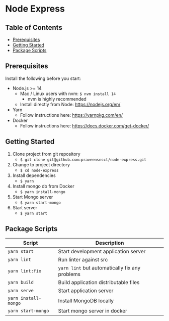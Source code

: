# Node Express <!-- omit in toc -->

## Table of Contents <!-- omit in toc -->
- [Prerequisites](#prerequisites)
- [Getting Started](#getting-started)
- [Package Scripts](#package-scripts)

## Prerequisites
Install the following before you start:
- Node.js >= 14
  - Mac / Linux users with nvm: `$ nvm install 14`
    - nvm is highly recommended
  - Install directly from Node: https://nodejs.org/en/
- Yarn
  - Follow instructions here: https://yarnpkg.com/en/
- Docker
  - Follow instructions here: https://docs.docker.com/get-docker/

## Getting Started
1. Clone project from git repository
    - `$ git clone git@github.com:praveensnsct/node-express.git`
2.  Change to project directory
    - `$ cd node-express`
3. Install dependencies
    - `$ yarn`
4.  Install mongo db from Docker
    - `$ yarn install-mongo`
5.  Start Mongo server
    - `$ yarn start-mongo`
6.  Start server
    - `$ yarn start`

## Package Scripts
| Script               | Description                                               |
|----------------------|-----------------------------------------------------------|
| `yarn start`         | Start development application server                      |
| `yarn lint`          | Run linter against src                                    |
| `yarn lint:fix`      | `yarn lint` but automatically fix any problems            |
| `yarn build`         | Build application distributable files                     |
| `yarn serve`         | Start application server                                  |
| `yarn install-mongo` | Install MongoDB locally                                   |
| `yarn start-mongo`   | Start mongo server in docker                              |